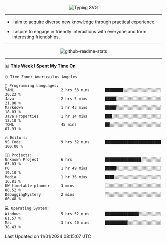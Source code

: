 <p align="center">
  <img src="https://readme-typing-svg.demolab.com?font=Fira+Code&weight=500&size=32&duration=2500&pause=1600&center=true&vCenter=true&random=false&width=1024&height=64&lines=Hi+there+%F0%9F%91%8B;I'm+delighted+you+could+make+it+here+%F0%9F%8E%89;I'm+Harry%2C+a+college+student+still+finding+my+way" alt="Typing SVG" />
</p>


---


- I aim to acquire diverse new knowledge through practical experience.

- I aspire to engage in friendly interactions with everyone and form interesting friendships.


---


<p align="center">
  <img src="https://github-readme-stats.vercel.app/api?username=Harry-Jing&show_icons=true" alt="github-readme-stats"/>
</p>


---

<!--START_SECTION:waka-->
📊 **This Week I Spent My Time On** 

```text
🕑︎ Time Zone: America/Los_Angeles

💬 Programming Languages: 
YAML                     2 hrs 53 mins       ████████░░░░░░░░░░░░░░░░░   30.23 % 
Java                     2 hrs 5 mins        █████░░░░░░░░░░░░░░░░░░░░   21.88 % 
Markdown                 1 hr 43 mins        █████░░░░░░░░░░░░░░░░░░░░   18.03 % 
Java Properties          1 hr 14 mins        ███░░░░░░░░░░░░░░░░░░░░░░   13.10 % 
TOML                     45 mins             ██░░░░░░░░░░░░░░░░░░░░░░░   07.93 % 

🔥 Editors: 
VS Code                  9 hrs 32 mins       █████████████████████████   100.00 % 

🐱‍💻 Projects: 
Unknown Project          6 hrs               ████████████████░░░░░░░░░   63.03 % 
P0                       1 hr 49 mins        █████░░░░░░░░░░░░░░░░░░░░   19.10 % 
Media                    1 hr 36 mins        ████░░░░░░░░░░░░░░░░░░░░░   16.81 % 
UW-timetable-planner     3 mins              ░░░░░░░░░░░░░░░░░░░░░░░░░   00.52 % 
DebuggingMystery         2 mins              ░░░░░░░░░░░░░░░░░░░░░░░░░   00.48 % 

💻 Operating System: 
Windows                  5 hrs 52 mins       ███████████████░░░░░░░░░░   61.57 % 
Mac                      3 hrs 40 mins       ██████████░░░░░░░░░░░░░░░   38.43 % 
```


 Last Updated on 11/01/2024 08:15:07 UTC
<!--END_SECTION:waka-->

